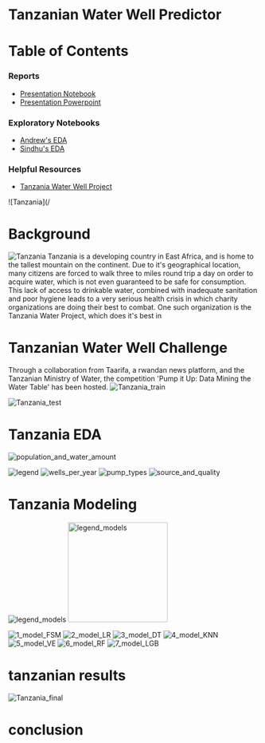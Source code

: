 # Tanzanian Water Well Predictor


# Table of Contents

### Reports
- [Presentation Notebook](https://github.com/awyeh64/Tanzanian_Water_Well_Predictor/blob/main/notebooks/report/report.ipynb)
- [Presentation Powerpoint]( https://github.com/awyeh64/Tanzanian_Water_Well_Predictor/blob/main/reports/Tanzanian_Water_Well_Data_Presentation.pdf )

### Exploratory Notebooks
- [Andrew's EDA]( https://github.com/awyeh64/Tanzanian_Water_Well_Predictor/blob/main/notebooks/exploratory/ayeh_eda.ipynb )
- [Sindhu's EDA]( https://github.com/awyeh64/Tanzanian_Water_Well_Predictor/blob/main/notebooks/exploratory/Sindhu_EDA.ipynb )

### Helpful Resources
- [Tanzania Water Well Project ]( https://www.tanzaniawaterproject.org/ )

![Tanzania](/

# Background
![Tanzania](/reports/figures/Tanzania.jpg)
Tanzania is a developing country in East Africa, and is home to the tallest mountain on the continent.  Due to it's geographical location, many citizens are forced to walk three to miles round trip a day on order to acquire water, which is not even guaranteed to be safe for consumption.  This lack of access to drinkable water, combined with inadequate sanitation and poor hygiene leads to a very serious health crisis in which charity organizations are doing their best to combat.  One such organization is the Tanzania Water Project, which does it's best in 

# Tanzanian Water Well Challenge


Through a collaboration from Taarifa, a rwandan news platform, and the Tanzanian Ministry of Water, the competition 'Pump it Up: Data Mining the Water Table' has been hosted.
![Tanzania_train](/reports/figures/Tanzania_train.jpg)

![Tanzania_test](/reports/figures/Tanzania_test.jpg)


# Tanzania EDA

![population_and_water_amount](/reports/figures/population_and_water_amount.png)

![legend](/reports/figures/legend.png)
![wells_per_year](/reports/figures/wells_per_year.png)
![pump_types](/reports/figures/pump_types.png)
![source_and_quality](/reports/figures/source_and_quality.png)

# Tanzania Modeling
![legend_models](/reports/figures/legend_models.png)
<img src = '/reports/figures/legend_models.png' alt = 'legend_models' width = '200'>

![1_model_FSM](/reports/figures/1_model_FSM.png)
![2_model_LR](/reports/figures/2_model_LR.png)
![3_model_DT](/reports/figures/3_model_DT.png)
![4_model_KNN](/reports/figures/4_model_KNN.png)
![5_model_VE](/reports/figures/5_model_VE.png)
![6_model_RF](/reports/figures/6_model_RF.png)
![7_model_LGB](/reports/figures/7_model_LGB.png)

# tanzanian results
![Tanzania_final](/reports/figures/Tanzania_final.jpg)

# conclusion
